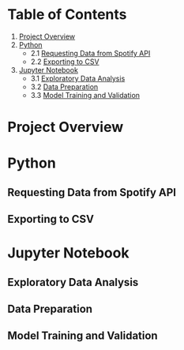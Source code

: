 # Table of Contents
1. [Project Overview](#project-overview)
2. [Python](#python)
   - 2.1 [Requesting Data from Spotify API](#requesting-data-from-spotify-api)
   - 2.2 [Exporting to CSV](#exporting-to-csv)
3. [Jupyter Notebook](#jupyter-notebook)
   - 3.1 [Exploratory Data Analysis](#exploratory-data-analysis)
   - 3.2 [Data Preparation](#data-preparation)
   - 3.3 [Model Training and Validation](#model-training-and-validation)

# Project Overview

# Python

## Requesting Data from Spotify API

## Exporting to CSV

# Jupyter Notebook

## Exploratory Data Analysis

## Data Preparation

## Model Training and Validation
